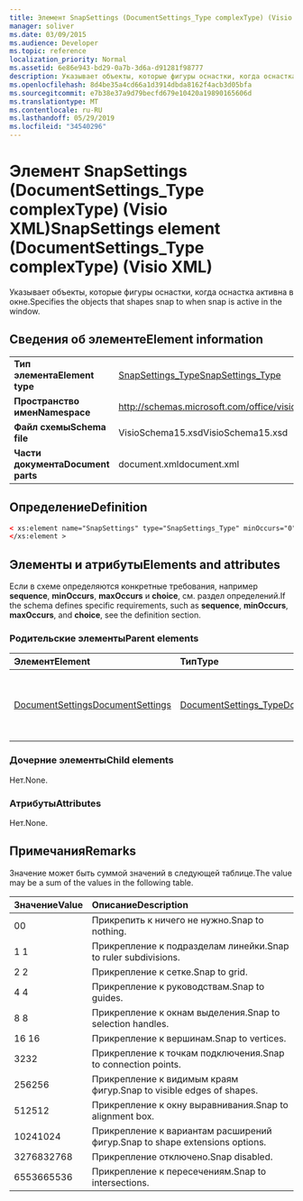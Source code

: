 ```yaml
---
title: Элемент SnapSettings (DocumentSettings_Type complexType) (Visio XML)
manager: soliver
ms.date: 03/09/2015
ms.audience: Developer
ms.topic: reference
localization_priority: Normal
ms.assetid: 6e86e943-bd29-0a7b-3d6a-d91281f98777
description: Указывает объекты, которые фигуры оснастки, когда оснастка активна в окне.
ms.openlocfilehash: 8d4be35a4cd66a1d3914dbda8162f4acb3d05bfa
ms.sourcegitcommit: e7b38e37a9d79becfd679e10420a19890165606d
ms.translationtype: MT
ms.contentlocale: ru-RU
ms.lasthandoff: 05/29/2019
ms.locfileid: "34540296"
---
```

# <a name="snapsettings-element-documentsettings_type-complextype-visio-xml"></a><span data-ttu-id="00a97-103">Элемент SnapSettings (DocumentSettings_Type complexType) (Visio XML)</span><span class="sxs-lookup"><span data-stu-id="00a97-103">SnapSettings element (DocumentSettings_Type complexType) (Visio XML)</span></span>

<span data-ttu-id="00a97-104">Указывает объекты, которые фигуры оснастки, когда оснастка активна в окне.</span><span class="sxs-lookup"><span data-stu-id="00a97-104">Specifies the objects that shapes snap to when snap is active in the window.</span></span>
  
## <a name="element-information"></a><span data-ttu-id="00a97-105">Сведения об элементе</span><span class="sxs-lookup"><span data-stu-id="00a97-105">Element information</span></span>

|||
|:-----|:-----|
|<span data-ttu-id="00a97-106">**Тип элемента**</span><span class="sxs-lookup"><span data-stu-id="00a97-106">**Element type**</span></span> <br/> |[<span data-ttu-id="00a97-107">SnapSettings_Type</span><span class="sxs-lookup"><span data-stu-id="00a97-107">SnapSettings_Type</span></span>](snapsettings_type-complextypevisio-xml.md) <br/> |
|<span data-ttu-id="00a97-108">**Пространство имен**</span><span class="sxs-lookup"><span data-stu-id="00a97-108">**Namespace**</span></span> <br/> |http://schemas.microsoft.com/office/visio/2012/main  <br/> |
|<span data-ttu-id="00a97-109">**Файл схемы**</span><span class="sxs-lookup"><span data-stu-id="00a97-109">**Schema file**</span></span> <br/> |<span data-ttu-id="00a97-110">VisioSchema15.xsd</span><span class="sxs-lookup"><span data-stu-id="00a97-110">VisioSchema15.xsd</span></span>  <br/> |
|<span data-ttu-id="00a97-111">**Части документа**</span><span class="sxs-lookup"><span data-stu-id="00a97-111">**Document parts**</span></span> <br/> |<span data-ttu-id="00a97-112">document.xml</span><span class="sxs-lookup"><span data-stu-id="00a97-112">document.xml</span></span>  <br/> |
   
## <a name="definition"></a><span data-ttu-id="00a97-113">Определение</span><span class="sxs-lookup"><span data-stu-id="00a97-113">Definition</span></span>

```XML
< xs:element name="SnapSettings" type="SnapSettings_Type" minOccurs="0" maxOccurs="1" >
</xs:element >
```

## <a name="elements-and-attributes"></a><span data-ttu-id="00a97-114">Элементы и атрибуты</span><span class="sxs-lookup"><span data-stu-id="00a97-114">Elements and attributes</span></span>

<span data-ttu-id="00a97-115">Если в схеме определяются конкретные требования, например **sequence**, **minOccurs**, **maxOccurs** и **choice**, см. раздел определений.</span><span class="sxs-lookup"><span data-stu-id="00a97-115">If the schema defines specific requirements, such as **sequence**, **minOccurs**, **maxOccurs**, and **choice**, see the definition section.</span></span> 
  
### <a name="parent-elements"></a><span data-ttu-id="00a97-116">Родительские элементы</span><span class="sxs-lookup"><span data-stu-id="00a97-116">Parent elements</span></span>

|<span data-ttu-id="00a97-117">**Элемент**</span><span class="sxs-lookup"><span data-stu-id="00a97-117">**Element**</span></span>|<span data-ttu-id="00a97-118">**Тип**</span><span class="sxs-lookup"><span data-stu-id="00a97-118">**Type**</span></span>|<span data-ttu-id="00a97-119">**Описание**</span><span class="sxs-lookup"><span data-stu-id="00a97-119">**Description**</span></span>|
|:-----|:-----|:-----|
|[<span data-ttu-id="00a97-120">DocumentSettings</span><span class="sxs-lookup"><span data-stu-id="00a97-120">DocumentSettings</span></span>](documentsettings-element-visiodocument_type-complextypevisio-xml.md) <br/> |[<span data-ttu-id="00a97-121">DocumentSettings_Type</span><span class="sxs-lookup"><span data-stu-id="00a97-121">DocumentSettings_Type</span></span>](documentsettings_type-complextypevisio-xml.md) <br/> |<span data-ttu-id="00a97-122">Содержит элементы, определяющие параметры документа.</span><span class="sxs-lookup"><span data-stu-id="00a97-122">Contains elements that specify document settings.</span></span>  <br/> |
   
### <a name="child-elements"></a><span data-ttu-id="00a97-123">Дочерние элементы</span><span class="sxs-lookup"><span data-stu-id="00a97-123">Child elements</span></span>

<span data-ttu-id="00a97-124">Нет.</span><span class="sxs-lookup"><span data-stu-id="00a97-124">None.</span></span>
  
### <a name="attributes"></a><span data-ttu-id="00a97-125">Атрибуты</span><span class="sxs-lookup"><span data-stu-id="00a97-125">Attributes</span></span>

<span data-ttu-id="00a97-126">Нет.</span><span class="sxs-lookup"><span data-stu-id="00a97-126">None.</span></span>
  
## <a name="remarks"></a><span data-ttu-id="00a97-127">Примечания</span><span class="sxs-lookup"><span data-stu-id="00a97-127">Remarks</span></span>

<span data-ttu-id="00a97-128">Значение может быть суммой значений в следующей таблице.</span><span class="sxs-lookup"><span data-stu-id="00a97-128">The value may be a sum of the values in the following table.</span></span>
  
|<span data-ttu-id="00a97-129">**Значение**</span><span class="sxs-lookup"><span data-stu-id="00a97-129">**Value**</span></span>|<span data-ttu-id="00a97-130">**Описание**</span><span class="sxs-lookup"><span data-stu-id="00a97-130">**Description**</span></span>|
|:-----|:-----|
|<span data-ttu-id="00a97-131">0</span><span class="sxs-lookup"><span data-stu-id="00a97-131">0</span></span>  <br/> |<span data-ttu-id="00a97-132">Прикрепить к ничего не нужно.</span><span class="sxs-lookup"><span data-stu-id="00a97-132">Snap to nothing.</span></span>  <br/> |
|<span data-ttu-id="00a97-133">1 </span><span class="sxs-lookup"><span data-stu-id="00a97-133">1</span></span>  <br/> |<span data-ttu-id="00a97-134">Прикрепление к подразделам линейки.</span><span class="sxs-lookup"><span data-stu-id="00a97-134">Snap to ruler subdivisions.</span></span>  <br/> |
|<span data-ttu-id="00a97-135">2 </span><span class="sxs-lookup"><span data-stu-id="00a97-135">2</span></span>  <br/> |<span data-ttu-id="00a97-136">Прикрепление к сетке.</span><span class="sxs-lookup"><span data-stu-id="00a97-136">Snap to grid.</span></span>  <br/> |
|<span data-ttu-id="00a97-137">4 </span><span class="sxs-lookup"><span data-stu-id="00a97-137">4</span></span>  <br/> |<span data-ttu-id="00a97-138">Прикрепление к руководствам.</span><span class="sxs-lookup"><span data-stu-id="00a97-138">Snap to guides.</span></span>  <br/> |
|<span data-ttu-id="00a97-139">8 </span><span class="sxs-lookup"><span data-stu-id="00a97-139">8</span></span>  <br/> |<span data-ttu-id="00a97-140">Прикрепление к окнам выделения.</span><span class="sxs-lookup"><span data-stu-id="00a97-140">Snap to selection handles.</span></span>  <br/> |
|<span data-ttu-id="00a97-141">16 </span><span class="sxs-lookup"><span data-stu-id="00a97-141">16</span></span>  <br/> |<span data-ttu-id="00a97-142">Прикрепление к вершинам.</span><span class="sxs-lookup"><span data-stu-id="00a97-142">Snap to vertices.</span></span>  <br/> |
|<span data-ttu-id="00a97-143">32</span><span class="sxs-lookup"><span data-stu-id="00a97-143">32</span></span>  <br/> |<span data-ttu-id="00a97-144">Прикрепление к точкам подключения.</span><span class="sxs-lookup"><span data-stu-id="00a97-144">Snap to connection points.</span></span>  <br/> |
|<span data-ttu-id="00a97-145">256</span><span class="sxs-lookup"><span data-stu-id="00a97-145">256</span></span>  <br/> |<span data-ttu-id="00a97-146">Прикрепление к видимым краям фигур.</span><span class="sxs-lookup"><span data-stu-id="00a97-146">Snap to visible edges of shapes.</span></span>  <br/> |
|<span data-ttu-id="00a97-147">512</span><span class="sxs-lookup"><span data-stu-id="00a97-147">512</span></span>  <br/> |<span data-ttu-id="00a97-148">Прикрепление к окну выравнивания.</span><span class="sxs-lookup"><span data-stu-id="00a97-148">Snap to alignment box.</span></span>  <br/> |
|<span data-ttu-id="00a97-149">1024</span><span class="sxs-lookup"><span data-stu-id="00a97-149">1024</span></span>  <br/> |<span data-ttu-id="00a97-150">Прикрепление к вариантам расширений фигур.</span><span class="sxs-lookup"><span data-stu-id="00a97-150">Snap to shape extensions options.</span></span>  <br/> |
|<span data-ttu-id="00a97-151">32768</span><span class="sxs-lookup"><span data-stu-id="00a97-151">32768</span></span>  <br/> |<span data-ttu-id="00a97-152">Прикрепление отключено.</span><span class="sxs-lookup"><span data-stu-id="00a97-152">Snap disabled.</span></span>  <br/> |
|<span data-ttu-id="00a97-153">65536</span><span class="sxs-lookup"><span data-stu-id="00a97-153">65536</span></span>  <br/> |<span data-ttu-id="00a97-154">Прикрепление к пересечениям.</span><span class="sxs-lookup"><span data-stu-id="00a97-154">Snap to intersections.</span></span>  <br/> |
   

